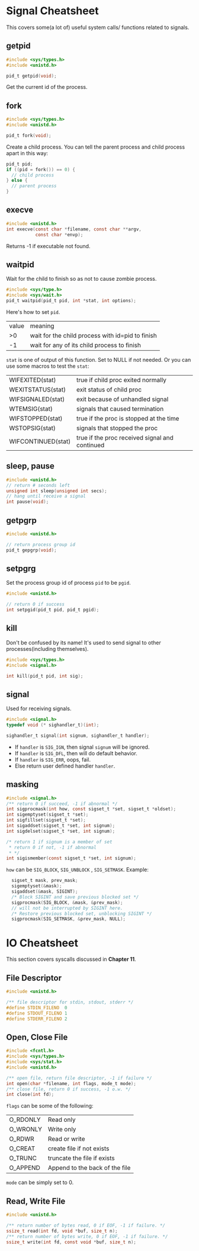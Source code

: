 # Signal Cheatsheet 
This covers some(a lot of) useful system calls/ functions related to signals.
## getpid
```c
#include <sys/types.h>
#include <unistd.h>

pid_t getpid(void);
```
Get the current id of the process.

## fork
```c
#include <sys/types.h>
#include <unistd.h>

pid_t fork(void);
```
Create a child process. You can tell the parent process and child process apart in this way:
```c
pid_t pid;
if ((pid = fork()) == 0) {
  // child process
} else {
  // parent process
}
```

## execve
```c
#include <unistd.h>
int execve(const char *filename, const char **argv,
           const char *envp);
```
Returns -1 if executable not found.

## waitpid
Wait for the child to finish so as not to cause zombie process.
```c
#include <sys/type.h>
#include <sys/wait.h>
pid_t waitpid(pid_t pid, int *stat, int options);
```
Here's how to set `pid`.
<table>
  <tr> 
    <td>value</td>
    <td>meaning</td>
  </tr>
  <tr> 
    <td>>0</td>
    <td>wait for the child process with id=pid to finish</td>
  </tr>
  <tr> 
    <td>-1</td>
    <td>wait for any of its child process to finish</td>
  </tr>
</table>

`stat` is one of output of this function. Set to NULL if not needed. Or you can use some 
macros to test the `stat`:
<table>
  <tr>
    <td>WIFEXITED(stat)</td>
    <td>true if child proc exited normally</td>
  </tr>
  <tr>
    <td>WEXITSTATUS(stat)</td>
    <td>exit status of child proc</td>
  </tr>
  <tr>
    <td>WIFSIGNALED(stat)</td>
    <td>exit because of unhandled signal</td>
  </tr>
  <tr>
    <td>WTEMSIG(stat)</td>
    <td>signals that caused termination</td>
  </tr>
  <tr>
    <td>WIFSTOPPED(stat)</td>
    <td>true if the proc is stopped at the time</td>
  </tr>
  <tr>
    <td>WSTOPSIG(stat)</td>
    <td>signals that stopped the proc</td>
  </tr>
  <tr>
    <td>WIFCONTINUED(stat)</td>
    <td>true if the proc received signal and continued</td>
  </tr>
</table>

## sleep, pause
```c
#include <unistd.h>
// return # seconds left
unsigned int sleep(unsigned int secs);
// hang until receive a signal
int pause(void);
```

## getpgrp
```c
#include <unistd.h>

// return process group id
pid_t gepgrp(void);
```

## setpgrg
Set the process group id of process `pid` to be `pgid`.
```c
#include <unistd.h>

// return 0 if success
int setpgid(pid_t pid, pid_t pgid);
```

## kill
Don't be confused by its name! It's used to send signal to other processes(including themselves).
```c
#include <sys/types.h>
#include <signal.h>

int kill(pid_t pid, int sig);
```

## signal
Used for receiving signals.
```c
#include <signal.h>
typedef void (* sighandler_t)(int);

sighandler_t signal(int signum, sighandler_t handler);
```
* If `handler` is `SIG_IGN`, then signal `signum` will be ignored.
* If `handler` is `SIG_DFL`, then will do default behavior.
* If `handler` is `SIG_ERR`, oops, fail.
* Else return user defined handler `handler`.

## masking
```c
#include <signal.h>
/** return 0 if succeed, -1 if abnormal */
int sigprocmask(int how, const sigset_t *set, sigset_t *oldset); 
int sigemptyset(sigset_t *set); 
int sigfillset(sigset_t *set); 
int sigaddset(sigset_t *set, int signum); 
int sigdelset(sigset_t *set, int signum); 

/* return 1 if signum is a member of set
 * return 0 if not, -1 if abnormal 
 * */
int sigismember(const sigset_t *set, int signum); 
```
`how` can be `SIG_BLOCK`, `SIG_UNBLOCK` , `SIG_SETMASK`. Example:
```c
  sigset_t mask, prev_mask; 
  sigemptyset(&mask); 
  sigaddset(&mask, SIGINT); 
  /* Block SIGINT and save previous blocked set */ 
  sigprocmask(SIG_BLOCK, &mask, &prev_mask); 
  // will not be interrupted by SIGINT here.
  /* Restore previous blocked set, unblocking SIGINT */ 
  sigprocmask(SIG_SETMASK, &prev_mask, NULL); 
```

# IO Cheatsheet
This section covers syscalls discussed in **Chapter 11**.

## File Descriptor
```c
#include <unistd.h>

/** file descriptor for stdin, stdout, stderr */
#define STDIN_FILENO  0
#define STDOUT_FILENO 1
#define STDERR_FILENO 2
```

## Open, Close File
```c
#include <fcntl.h>
#include <sys/types.h>
#include <sys/stat.h>
#include <unistd.h>

/** open file, return file descriptor, -1 if failure */
int open(char *filename, int flags, mode_t mode);
/** close file, return 0 if success, -1 o.w. */
int close(int fd);
```
`flags` can be some of the following:
<table>
  <tr>
    <td>O_RDONLY</td>
    <td>Read only</td>
  </tr>
  <tr>
    <td>O_WRONLY</td>
    <td>Write only</td>
  </tr>
  <tr>
    <td>O_RDWR</td>
    <td>Read or write</td>
  </tr>
  <tr>
    <td>O_CREAT</td>
    <td>create file if not exists</td>
  </tr>
  <tr>
    <td>O_TRUNC</td>
    <td>truncate the file if exists</td>
  </tr>
  <tr>
    <td>O_APPEND</td>
    <td>Append to the back of the file</td>
  </tr>
</table>

`mode` can be simply set to 0.

## Read, Write File
```c
#include <unistd.h>

/** return number of bytes read, 0 if EOF, -1 if failure. */
ssize_t read(int fd, void *buf, size_t n);
/** return number of bytes write, 0 if EOF, -1 if failure. */
ssize_t write(int fd, const void *buf, size_t n);
```